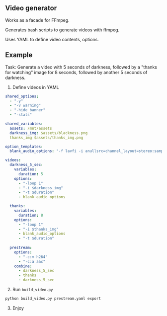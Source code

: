 ## Video generator

Works as a facade for FFmpeg.

Generates bash scripts to generate videos with ffmpeg.

Uses YAML to define video contents, options.

## Example

Task: Generate a video with 5 seconds of darkness, followed by a "thanks for watching" image for 8 seconds, followed by another 5 seconds of darkness.

1. Define videos in YAML

```yaml
shared_options:
  - "-y"
  - "-v warning"
  - "-hide_banner"
  - "-stats"

shared_variables:
  assets: /mnt/assets
  darkness_img: $assets/blackness.png
  thanks_img $assets/thanks_img.png

option_templates:
  blank_audio_options: "-f lavfi -i anullsrc=channel_layout=stereo:sample_rate=$audio_rate"

videos:
  darkness_5_sec:
    variables:
      duration: 5
    options:
      - "-loop 1"
      - "-i $darkness_img"
      - "-t $duration"
      - blank_audio_options

  thanks:
    variables:
      duration: 8
    options:
      - "-loop 1"
      - "-i $thanks_img"
      - blank_audio_options
      - "-t $duration"
  
  prestream:
    options:
      - "-c:v h264"
      - "-c:a aac"
    combine:
      - darkness_5_sec
      - thanks
      - darkness_5_sec
```

2. Run `build_video.py`

```bash
python build_video.py prestream.yaml export
```

3. Enjoy

